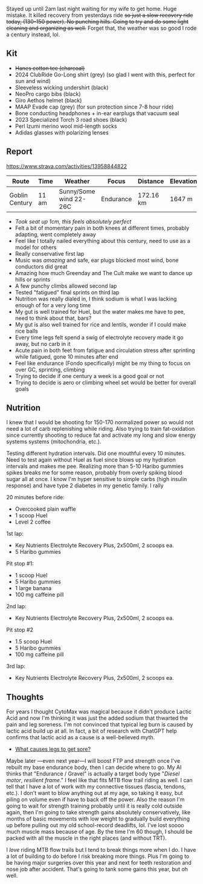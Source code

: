 Stayed up until 2am last night waiting for my wife to get home. Huge mistake. It killed recovery from yesterdays ride ~~so just a slow recovery ride today, (130-150 power). No punching hills. Going to try and do some light cleaning and organizing as well.~~ Forget that, the weather was so good I rode a century instead, lol.
## Kit

- ~~Hanes cotton tee (charcoal)~~
- 2024 ClubRide Go-Long shirt (grey) (so glad I went with this, perfect for sun and wind)
- Sleeveless wicking undershirt (black)
- NeoPro cargo bibs (black)
- Giro Aethos helmet (black)
- MAAP Evade cap (grey) (for sun protection since 7-8 hour ride)
- Bone conducting headphones + in-ear earplugs that vacuum seal
- 2023 Specialized Torch 3 road shoes (black)
- Perl Izumi merino wool mid-length socks
- Adidas glasses with polarizing lenses
## Report

https://www.strava.com/activities/13958844822

| Route          | Time  | Weather                | Focus     | Distance  | Elevation | Time    | NPower | TSS |
| -------------- | ----- | ---------------------- | --------- | --------- | --------- | ------- | ------ | --- |
| Goblin Century | 11 am | Sunny/Some wind 22-26C | Endurance | 172.16 km | 1647 m    | 7:43:46 | 158    | 384 |

- *Took seat up 1cm, this feels absolutely perfect*
- Felt a bit of momentary pain in both knees at different times, probably adapting, went completely away
- Feel like I totally nailed everything about this century, need to use as a model for others
- Really conservative first lap
- Music was _amazing_ and safe, ear plugs blocked most wind, bone conductors did great
- Amazing how much Greenday and The Cult make we want to dance up hills or sprints
- A few punchy climbs allowed second lap
- Tested "fatigued" final sprints on third lap
- Nutrition was really dialed in, I think sodium is what I was lacking enough of for a very long time
- My gut is well trained for Huel, but the water makes me have to pee, need to think about that, bars?
- My gut is also well trained for rice and lentils, wonder if I could make rice balls
- Every time legs felt spend a swig of electrolyte recovery made it go away, but no carb in it
- Acute pain in both feet from fatigue and circulation stress after sprinting while fatigued, gone 10 minutes after end
- Feel like endurance (Fondo specifically) might be my thing to focus on over GC, sprinting, climbing
- Trying to decide if one century a week is a good goal or not
- Trying to decide is aero or climbing wheel set would be better for overall goals
## Nutrition

I knew that I would be shooting for 150-170 normalized power so would not need a lot of carb replenishing while riding. Also trying to train fat-oxidation since currently shooting to reduce fat and activate my long and slow energy systems systems (mitochondria, etc.). 

Testing different hydration intervals. Did one mouthful every 10 minutes. Need to test again without Huel as fuel since blows up my hydration intervals and makes me pee. Realizing more than 5-10 Haribo gummies spikes breaks me for some reason, probably from overly spiking blood sugar all at once. I know I'm hyper sensitive to simple carbs (high insulin response) and have type 2 diabetes in my genetic family. I rally 

20 minutes before ride:

- Overcooked plain waffle
- 1 scoop Huel
- Level 2 coffee

1st lap:

- Key Nutrients Electrolyte Recovery Plus, 2x500ml, 2 scoops ea.
- 5 Haribo gummies

Pit stop #1:

- 1 scoop Huel
- 5 Haribo gummies
- 1 large banana
- 100 mg caffeine pill

2nd lap: 

- Key Nutrients Electrolyte Recovery Plus, 2x500ml, 2 scoops ea.

Pit stop #2

- 1.5 scoop Huel
- 5 Haribo gummies
- 100 mg caffeine pill

3rd lap:

- Key Nutrients Electrolyte Recovery Plus, 2x500ml, 2 scoops ea.
## Thoughts

For years I thought CytoMax was magical because it didn't produce Lactic Acid and now I'm thinking it was just the added sodium that thwarted the pain and leg soreness. I'm not convinced that typical leg burn is caused by lactic acid build up at all. In fact, a bit of research with ChatGPT help confirms that lactic acid as a cause is a well-believed myth.

- [What causes legs to get sore?](../What%20causes%20legs%20to%20get%20sore%3F.md)

Maybe later —even next year—I will boost FTP and strength once I've rebuilt my base endurance body, then I can decide where to go. My AI thinks that "Endurance / Gravel" is actually a target body type "_Diesel motor_, _resilient frame_." I feel like that fits MTB flow trail riding as well. I can tell that I have a lot of work with my connective tissues (fascia, tendons, etc.). I don't want to blow anything out at my age, so taking it easy, but piling on volume even if have to back off the power. Also the reason I'm going to wait for strength training probably until it is really cold outside again, then I'm going to take strength gains absolutely conservatively, like months of basic movements with low weight to gradually build everything up before pulling out my old school-record deadlifts, lol. I've lost soooo much muscle mass because of age. By the time I'm 60 though, I should be packed with all the muscle in the right places (and without TRT).

I _love_ riding MTB flow trails but I tend to break things more when I do. I have a lot of building to do before I risk breaking more things. Plus I'm going to be having major surgeries over this year and next for teeth restoration and nose job after accident. That's going to tank some gains this year, but oh well.


